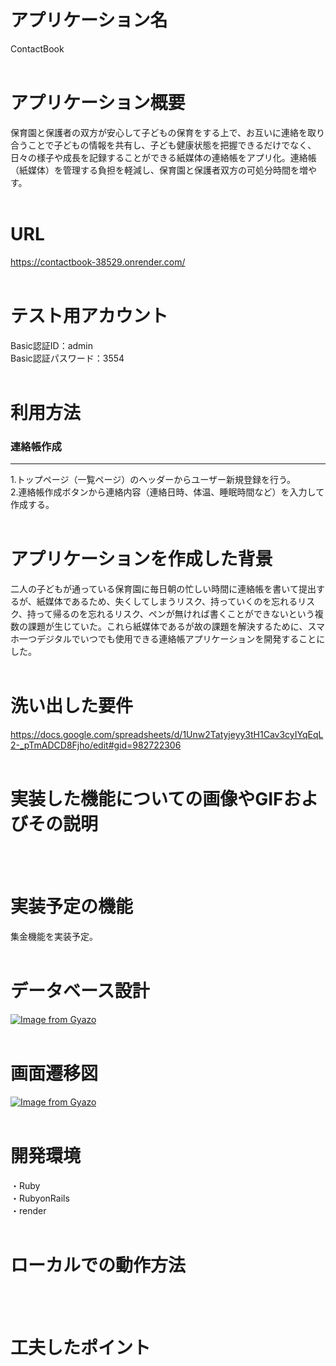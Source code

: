 # アプリケーション名
ContactBook
<br />
<br />

# アプリケーション概要
保育園と保護者の双方が安心して子どもの保育をする上で、お互いに連絡を取り合うことで子どもの情報を共有し、子ども健康状態を把握できるだけでなく、日々の様子や成長を記録することができる紙媒体の連絡帳をアプリ化。連絡帳（紙媒体）を管理する負担を軽減し、保育園と保護者双方の可処分時間を増やす。
<br />
<br />

# URL
https://contactbook-38529.onrender.com/
<br />
<br />

# テスト用アカウント
Basic認証ID：admin<br />
Basic認証パスワード：3554
<br />
<br />

# 利用方法
### 連絡帳作成
----------------------------------------------------
1.トップページ（一覧ページ）のヘッダーからユーザー新規登録を行う。<br />
2.連絡帳作成ボタンから連絡内容（連絡日時、体温、睡眠時間など）を入力して作成する。
<br />
<br />

# アプリケーションを作成した背景
二人の子どもが通っている保育園に毎日朝の忙しい時間に連絡帳を書いて提出するが、紙媒体であるため、失くしてしまうリスク、持っていくのを忘れるリスク、持って帰るのを忘れるリスク、ペンが無ければ書くことができないという複数の課題が生じていた。これら紙媒体であるが故の課題を解決するために、スマホ一つデジタルでいつでも使用できる連絡帳アプリケーションを開発することにした。
<br />
<br />

# 洗い出した要件
https://docs.google.com/spreadsheets/d/1Unw2Tatyjeyy3tH1Cav3cyIYqEqL2-_pTmADCD8Fjho/edit#gid=982722306
<br />
<br />

# 実装した機能についての画像やGIFおよびその説明
<br />
<br />

# 実装予定の機能
集金機能を実装予定。
<br />
<br />

# データベース設計
[![Image from Gyazo](https://i.gyazo.com/be42d42aab483b7742ccb2f2ddc9182f.png)](https://gyazo.com/be42d42aab483b7742ccb2f2ddc9182f)
<br />
<br />

# 画面遷移図
[![Image from Gyazo](https://i.gyazo.com/7ddd944e1904ad2ab802dbd78caa7b8f.png)](https://gyazo.com/7ddd944e1904ad2ab802dbd78caa7b8f)
<br />
<br />

# 開発環境
・Ruby<br />
・RubyonRails<br />
・render
<br />
<br />

# ローカルでの動作方法
<br />
<br />

# 工夫したポイント